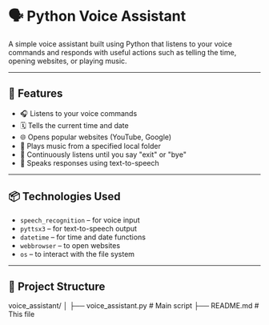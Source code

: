 # 🗣️ Python Voice Assistant

A simple voice assistant built using Python that listens to your voice commands and responds with useful actions such as telling the time, opening websites, or playing music.

---

## 🚀 Features

- 🎧 Listens to your voice commands
- 🗓️ Tells the current time and date
- 🌐 Opens popular websites (YouTube, Google)
- 🎵 Plays music from a specified local folder
- 🔁 Continuously listens until you say "exit" or "bye"
- 💬 Speaks responses using text-to-speech

---

## 📦 Technologies Used

- `speech_recognition` – for voice input
- `pyttsx3` – for text-to-speech output
- `datetime` – for time and date functions
- `webbrowser` – to open websites
- `os` – to interact with the file system

---

## 📁 Project Structure

voice_assistant/
│
├── voice_assistant.py     # Main script
├── README.md              # This file
